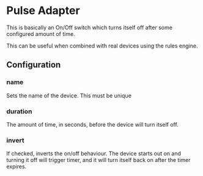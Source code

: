 # Pulse Adapter

This is basically an On/Off switch which turns itself off after some
configured amount of time.

This can be useful when combined with real devices using the
rules engine.

## Configuration

### name

Sets the name of the device. This must be unique

### duration

The amount of time, in seconds, before the device will turn itself off.

### invert

If checked, inverts the on/off behaviour. The device starts out on and
turning it off will trigger timer, and it will turn itself back on after
the timer expires.
